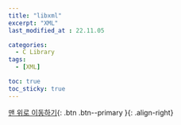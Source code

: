 ```yaml
---
title: "libxml"
excerpt: "XML"
last_modified_at : 22.11.05

categories:
  - C Library
tags:
  - [XML]

toc: true
toc_sticky: true
---
```



[맨 위로 이동하기](#){: .btn .btn--primary }{: .align-right}